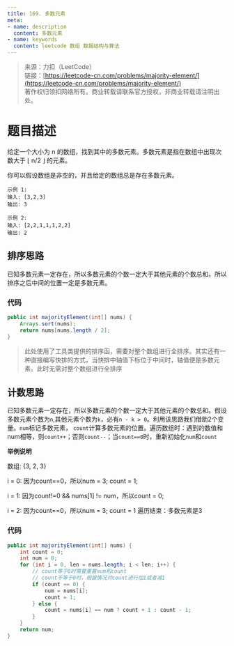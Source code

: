 ```yaml
---
title: 169. 多数元素
meta:
- name: description 
  content: 多数元素
- name: keywords
  content: leetcode 数组 数据结构与算法
---
```


> 来源：力扣（LeetCode）  
链接：[https://leetcode-cn.com/problems/majority-element/](https://leetcode-cn.com/problems/majority-element/)  
著作权归领扣网络所有。商业转载请联系官方授权，非商业转载请注明出处。

# 题目描述
给定一个大小为 n 的数组，找到其中的多数元素。多数元素是指在数组中出现次数大于 ⌊ n/2 ⌋ 的元素。

你可以假设数组是非空的，并且给定的数组总是存在多数元素。
```
示例 1:
输入: [3,2,3]
输出: 3

示例 2:
输入: [2,2,1,1,1,2,2]
输出: 2
```

## 排序思路
已知多数元素一定存在，所以多数元素的个数一定大于其他元素的个数总和。所以排序之后中间的位置一定是多数元素。

### 代码
```java
public int majorityElement(int[] nums) {
    Arrays.sort(nums);
    return nums[nums.length / 2];
}
```
> 此处使用了工具类提供的排序函，需要对整个数组进行全排序。其实还有一种直接编写快排的方式，当快排中轴值下标位于中间时，轴值便是多数元素。此时无需对整个数组进行全排序

## 计数思路
已知多数元素一定存在，所以多数元素的个数一定大于其他元素的个数总和。假设多数元素个数为`n`,其他元素个数为`k`，必有`n - k > 0`。利用该思路我们借助2个变量。`num`标记多数元素， `count`计算多数元素的位置。遍历数组时：遇到的数值和num相等，则`count++`；否则`count--`；当`count==0`时，重新初始化`num`和`count`

**举例说明**

数组: {3, 2, 3}

i = 0: 因为count==0，所以num = 3; count = 1;

i = 1: 因为count!=0 && nums[1] != num，所以count = 0;

i = 2: 因为count==0，所以num = 3; count = 1
遍历结束：多数元素是3


### 代码
```java
public int majorityElement(int[] nums) {
    int count = 0;
    int num = 0;
    for (int i = 0, len = nums.length; i < len; i++) {
        // count等于0时需要重置num和count
        // count不等于0时，根据情况对count进行加1或者减1
        if (count == 0) {
            num = nums[i];
            count = 1;
        } else {
            count = nums[i] == num ? count + 1 : count - 1;
        }
    }
    return num;
}
```
